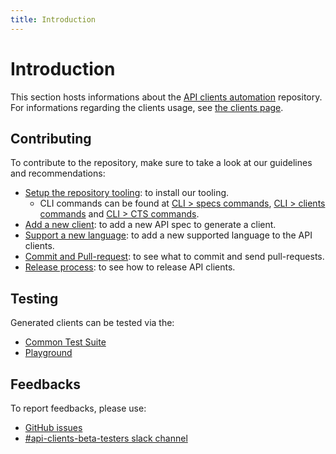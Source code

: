 ```yaml
---
title: Introduction
---
```


# Introduction

This section hosts informations about the [API clients automation](https://github.com/algolia/api-clients-automation) repository. For informations regarding the clients usage, see [the clients page](/docs/api-clients/introduction).

## Contributing

To contribute to the repository, make sure to take a look at our guidelines and recommendations:

- [Setup the repository tooling](/docs/automation/setup-repository): to install our tooling.
  - CLI commands can be found at [CLI > specs commands](/docs/automation/CLI/specs-commands), [CLI > clients commands](/docs/automation/CLI/clients-commands) and [CLI > CTS commands](/docs/automation/CLI/cts-commands).
- [Add a new client](/docs/automation/add-new-api-client): to add a new API spec to generate a client.
- [Support a new language](/docs/automation/add-new-language): to add a new supported language to the API clients.
- [Commit and Pull-request](/docs/automation/commit-and-pull-request): to see what to commit and send pull-requests.
- [Release process](/docs/automation/release-process): to see how to release API clients.

## Testing

Generated clients can be tested via the:

- [Common Test Suite](/docs/automation/testing/common-test-suite)
- [Playground](/docs/automation/testing/playground)

## Feedbacks

To report feedbacks, please use:

- [GitHub issues](https://github.com/algolia/api-clients-automation/issues)
- [#api-clients-beta-testers slack channel](https://algolia.slack.com/archives/C0341QDM3EG)
